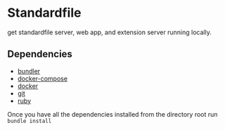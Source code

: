 # Standardfile
get standardfile server, web app, and extension server running locally.


## Dependencies
* [bundler](https://bundler.io/)
* [docker-compose](https://docs.docker.com/compose/install/)
* [docker](https://docs.docker.com/install/)
* [git](https://git-scm.com/book/en/v2/Getting-Started-Installing-Git)
* [ruby](https://www.ruby-lang.org/en/documentation/installation/)

Once you have all the dependencies installed from the directory root run
`bundle install`
